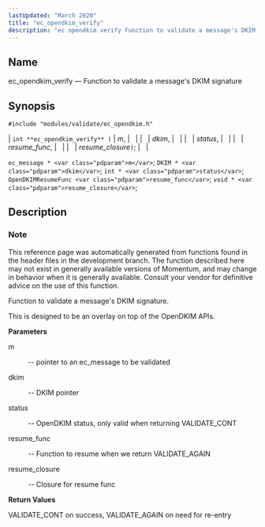 ```yaml
---
lastUpdated: "March 2020"
title: "ec_opendkim_verify"
description: "ec opendkim verify Function to validate a message's DKIM signature int ec opendkim verify m dkim status resume func resume closure ec message m DKIM dkim int status Open DKIM Resume Func resume func void resume closure This reference page was automatically generated from functions found in the header files..."
---
```


<a name="apis.ec_opendkim_verify"></a> 
## Name

ec_opendkim_verify — Function to validate a message's DKIM signature

## Synopsis

`#include "modules/validate/ec_opendkim.h"`

| `int **ec_opendkim_verify** (` | <var class="pdparam">m</var>, |   |
|   | <var class="pdparam">dkim</var>, |   |
|   | <var class="pdparam">status</var>, |   |
|   | <var class="pdparam">resume_func</var>, |   |
|   | <var class="pdparam">resume_closure</var>`)`; |   |

`ec_message * <var class="pdparam">m</var>`;
`DKIM * <var class="pdparam">dkim</var>`;
`int * <var class="pdparam">status</var>`;
`OpenDKIMResumeFunc <var class="pdparam">resume_func</var>`;
`void * <var class="pdparam">resume_closure</var>`;<a name="idp50444272"></a> 
## Description

### Note

This reference page was automatically generated from functions found in the header files in the development branch. The function described here may not exist in generally available versions of Momentum, and may change in behavior when it is generally available. Consult your vendor for definitive advice on the use of this function.

Function to validate a message's DKIM signature.

This is designed to be an overlay on top of the OpenDKIM APIs.

**<a name="idp50447664"></a> Parameters**

<dl class="variablelist">

<dt>m</dt>

<dd>

-- pointer to an ec_message to be validated

</dd>

<dt>dkim</dt>

<dd>

-- DKIM pointer

</dd>

<dt>status</dt>

<dd>

-- OpenDKIM status, only valid when returning VALIDATE_CONT

</dd>

<dt>resume_func</dt>

<dd>

-- Function to resume when we return VALIDATE_AGAIN

</dd>

<dt>resume_closure</dt>

<dd>

-- Closure for resume func

</dd>

</dl>

**<a name="idp50457808"></a> Return Values**

VALIDATE_CONT on success, VALIDATE_AGAIN on need for re-entry